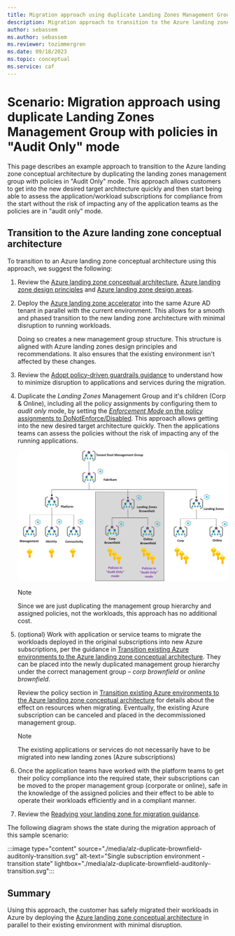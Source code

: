 ```yaml
---
title: Migration approach using duplicate Landing Zones Management Group with policies in “Audit Only” mode
description: Migration approach to transition to the Azure landing zone conceptual architecture by duplicating the landing zones management group with policies in “Audit Only” mode
author: sebassem
ms.author: sebassem
ms.reviewer: tozimmergren
ms.date: 09/18/2023
ms.topic: conceptual
ms.service: caf
---
```


<!-- docutune:casing resourceType resourceTypes resourceId resourceIds -->

# Scenario: Migration approach using duplicate Landing Zones Management Group with policies in "Audit Only" mode

This page describes an example approach to transition to the Azure landing zone conceptual architecture by duplicating the landing zones management group with policies in "Audit Only" mode. This approach allows customers to get into the new desired target architecture quickly and then start being able to assess the application/workload subscriptions for compliance from the start without the risk of impacting any of the application teams as the policies are in "audit only" mode.

## Transition to the Azure landing zone conceptual architecture

To transition to an Azure landing zone conceptual architecture using this approach, we suggest the following:

1. Review the [Azure landing zone conceptual architecture](./index.md), [Azure landing zone design principles](./design-principles.md) and [Azure landing zone design areas](./design-areas.md).

2. Deploy the [Azure landing zone accelerator](/azure/architecture/landing-zones/landing-zone-deploy#platform) into the same Azure AD tenant in parallel with the current environment. This allows for a smooth and phased transition to the new landing zone architecture with minimal disruption to running workloads.

   Doing so creates a new management group structure. This structure is aligned with Azure landing zones design principles and recommendations. It also ensures that the existing environment isn't affected by these changes.

3. Review the [Adopt policy-driven guardrails guidance](../enterprise-scale/dine-guidance.md) to understand how to minimize disruption to applications and services during the migration.

4. Duplicate the _Landing Zones_ Management Group and it's children (Corp & Online), including all the policy assignments by configuring them to _audit only_ mode, by setting the [_Enforcement Mode_ on the policy assignments to DoNotEnforce/Disabled](/azure/governance/policy/concepts/assignment-structure#enforcement-mode). This approach allows getting into the new desired target architecture quickly. Then the applications teams can assess the policies without the risk of impacting any of the running applications.

    ![Duplicate brownfield landing zones with audit only policies](./media/alz-duplicate-brownfield-auditonly.png)

   > [!NOTE]
   > Since we are just duplicating the management group hierarchy and assigned policies, not the workloads, this approach has no additional cost.

5. (optional) Work with application or service teams to migrate the workloads deployed in the original subscriptions into new Azure subscriptions, per the guidance in [Transition existing Azure environments to the Azure landing zone conceptual architecture](./../enterprise-scale/transition.md#moving-resources-in-azure). They can be placed into the newly duplicated management group hierarchy under the correct management group – _corp brownfield_ or _online brownfield_.

   Review the policy section in [Transition existing Azure environments to the Azure landing zone conceptual architecture](./../enterprise-scale/transition.md#policy) for details about the effect on resources when migrating. Eventually, the existing Azure subscription can be canceled and placed in the decommissioned management group.

   > [!NOTE]
   > The existing applications or services do not necessarily have to be migrated into new landing zones (Azure subscriptions)

6. Once the application teams have worked with the platform teams to get their policy compliance into the required state, their subscriptions can be moved to the proper management group (corporate or online), safe in the knowledge of the assigned policies and their effect to be able to operate their workloads efficiently and in a compliant manner.

7. Review the [Readying your landing zone for migration guidance](../.././migrate/azure-migration-guide/ready-alz.md).

The following diagram shows the state during the migration approach of this sample scenario:

:::image type="content" source="./media/alz-duplicate-brownfield-auditonly-transition.svg" alt-text="Single subscription environment - transition state" lightbox="./media/alz-duplicate-brownfield-auditonly-transition.svg":::

## Summary

Using this approach, the customer has safely migrated their workloads in Azure by deploying the [Azure landing zone conceptual architecture](./index.md#azure-landing-zone-architecture) in parallel to their existing environment with minimal disruption.

